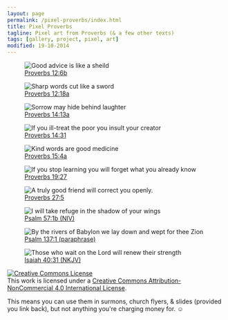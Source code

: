 ```yaml
---
layout: page
permalink: /pixel-proverbs/index.html
title: Pixel Proverbs
tagline: Pixel art from Proverbs (& a few other texts)
tags: [gallery, project, pixel, art]
modified: 19-10-2014
---
```


<figure>
<img alt="Good advice is like a sheild" src="../images/pixel/sheild.png">
<figcaption>
<a href="http://www.biblesociety.org.uk/the-bible/search-the-bible/CEVUK/Prov/12/6/">Proverbs 12:6b</a>
</figcaption></figure>

<figure>
<img alt="Sharp words cut like a sword" src="../images/pixel/sword.png">
<figcaption>
<a href="http://www.biblesociety.org.uk/the-bible/search-the-bible/CEVUK/Prov/12/18/">Proverbs 12:18a</a></figcaption></figure>

<figure>
<img alt="Sorrow may hide behind laughter" src="../images/pixel/sorrow.png">
<figcaption>
<a href="http://www.biblesociety.org.uk/the-bible/search-the-bible/CEVUK/Prov/14/13/">Proverbs 14:13a</a></figcaption></figure>

<figure>
<img alt="If you ill-treat the poor you insult your creator" src="../images/pixel/creator.png">
<figcaption>
<a href="http://www.biblesociety.org.uk/the-bible/search-the-bible/CEVUK/Prov/14/31/">Proverbs 14:31</a></figcaption></figure>

<figure>
<img alt="Kind words are good medicine" src="../images/pixel/kind.png">
<figcaption>
<a href="http://www.biblesociety.org.uk/the-bible/search-the-bible/CEVUK/Prov/15/4/">Proverbs 15:4a</a></figcaption></figure>

<figure>
<img alt="If you stop learning you will forget what you already know" src="../images/pixel/learning.png">
<figcaption>
<a href="http://www.biblesociety.org.uk/the-bible/search-the-bible/CEVUK/Prov/19/27/">Proverbs 19:27</a></figcaption></figure>

<figure>
<img alt="A truly good friend will correct you openly." src="../images/pixel/correct.png">
<figcaption>
<a href="http://www.biblesociety.org.uk/the-bible/search-the-bible/CEVUK/Prov/27/5/">Proverbs 27:5</a></figcaption></figure>

<figure>
<img alt="I will take refuge in the shadow of your wings" src="../images/pixel/wings.png">
<figcaption>
<a href="https://www.biblegateway.com/passage/?search=Psalm%2057:1&version=NIV">Psalm 57:1b (NIV)</a></figcaption></figure>

<figure>
<img alt="By the rivers of Babylon we lay down and wept for thee Zion" src="../images/pixel/zion.png">
<figcaption>
<a href="http://biblehub.com/psalms/137-1.htm">Psalm 137:1 (paraphrase)</a></figcaption></figure>

<figure>
<img alt="Those who wait on the Lord will renew their strength" src="../images/pixel/strength.png">
<figcaption>
<a href="https://www.biblegateway.com/passage/?search=Isaiah+40%3A31&version=NKJV">Isaiah 40:31 (NKJV)</a></figcaption></figure>

<a rel="license" href="http://creativecommons.org/licenses/by-nc/4.0/"><img alt="Creative Commons License" style="border-width:0" src="https://i.creativecommons.org/l/by-nc/4.0/80x15.png" /></a><br />This work is licensed under a <a rel="license" href="http://creativecommons.org/licenses/by-nc/4.0/">Creative Commons Attribution-NonCommercial 4.0 International License</a>.

This means you can use them in surmons, church flyers, & slides (provided you link back), but not anything you're charging money for. ☺︎
